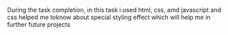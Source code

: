 During the task completion, in this task i used html, css, amd javascript and css helped me toknow about special styling effect which will help me in further future projects 
